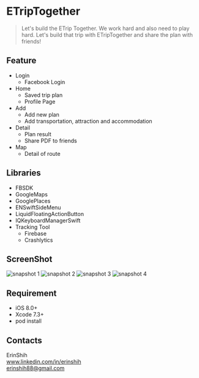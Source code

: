 # ETripTogether
> Let's build the ETrip Together. We work hard and also need to play hard. Let's build that trip with ETripTogether and share the plan with friends!

## Feature
  * Login
    * Facebook Login
  * Home
    * Saved trip plan
    * Profile Page
  * Add
    * Add new plan
    * Add transportation, attraction and accommodation
  * Detail
    * Plan result
    * Share PDF to friends
  * Map
    * Detail of route

## Libraries
  * FBSDK
  * GoogleMaps
  * GooglePlaces
  * ENSwiftSideMenu
  * LiquidFloatingActionButton
  * IQKeyboardManagerSwift
  * Tracking Tool
    * Firebase
    * Crashlytics


## ScreenShot
![snapshot 1](https://cloud.githubusercontent.com/assets/21031430/20045338/248e60b6-a4db-11e6-9bf4-5384f2fb705a.png)
![snapshot 2](https://cloud.githubusercontent.com/assets/21031430/20045340/249092a0-a4db-11e6-8edc-ad718e212aa9.png)
![snapshot 3](https://cloud.githubusercontent.com/assets/21031430/20045337/248a4ea4-a4db-11e6-8592-5a934f3737c2.png)
![snapshot 4](https://cloud.githubusercontent.com/assets/21031430/20045339/24901b7c-a4db-11e6-8e4e-6c8c016ed73d.png)



## Requirement
  * iOS 8.0+
  * Xcode 7.3+
  * pod install

## Contacts
ErinShih
<br>www.linkedin.com/in/erinshih
<br>erinshih88@gmail.com